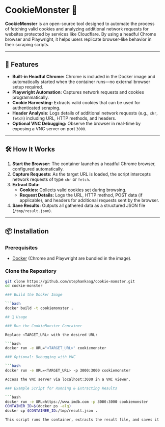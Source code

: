 # CookieMonster 🥠

**CookieMonster** is an open-source tool designed to automate the process of fetching valid cookies and analyzing additional network requests for websites protected by services like Cloudflare. By using a headful Chrome browser and Playwright, it helps users replicate browser-like behavior in their scraping scripts.

---

## 🚀 Features

- **Built-in Headful Chrome:** Chrome is included in the Docker image and automatically started when the container runs—no external browser setup required.
- **Playwright Automation:** Captures network requests and cookies programmatically.
- **Cookie Harvesting:** Extracts valid cookies that can be used for authenticated scraping.
- **Header Analysis:** Logs details of additional network requests (e.g., `xhr`, `fetch`) including URL, HTTP methods, and headers.
- **Optional VNC Debugging:** Observe the browser in real-time by exposing a VNC server on port `3000`.

---

## 🛠️ How It Works

1. **Start the Browser:** The container launches a headful Chrome browser, configured automatically.
2. **Capture Requests:** As the target URL is loaded, the script intercepts network requests of type `xhr` or `fetch`.
3. **Extract Data:**
   - **Cookies:** Collects valid cookies set during browsing.
   - **Request Details:** Logs the URL, HTTP method, POST data (if applicable), and headers for additional requests sent by the browser.
4. **Save Results:** Outputs all gathered data as a structured JSON file (`/tmp/result.json`).

---

## 📦 Installation

### Prerequisites

- [Docker](https://www.docker.com/) (Chrome and Playwright are bundled in the image).

### Clone the Repository

```bash
git clone https://github.com/stephankaag/cookie-monster.git
cd cookie-monster

### Build the Docker Image

```bash
docker build -t cookiemonster .

## 🚦 Usage

### Run the CookieMonster Container

Replace <TARGET_URL> with the desired URL:

```bash
docker run -e URL="<TARGET_URL>" cookiemonster

### Optional: Debugging with VNC

```bash
docker run -e URL=<TARGET_URL> -p 3000:3000 cookiemonster

Access the VNC server via localhost:3000 in a VNC viewer.

### Example Script for Running & Extracting Results

```bash
docker run -e URL=https://www.imdb.com -p 3000:3000 cookiemonster
CONTAINER_ID=$(docker ps -alq)
docker cp $CONTAINER_ID:/tmp/result.json .

This script runs the container, extracts the result file, and saves it to your local machine.
